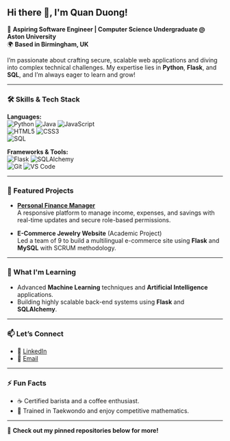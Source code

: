 ## Hi there 👋, I'm Quan Duong!

🚀 **Aspiring Software Engineer | Computer Science Undergraduate @ Aston University**  
🌍 **Based in Birmingham, UK**  

I’m passionate about crafting secure, scalable web applications and diving into complex technical challenges. My expertise lies in **Python**, **Flask**, and **SQL**, and I’m always eager to learn and grow!

---

### 🛠️ Skills & Tech Stack
**Languages:**  
![Python](https://img.shields.io/badge/Python-3776AB?style=for-the-badge&logo=python&logoColor=white) 
![Java](https://img.shields.io/badge/Java-007396?style=for-the-badge&logo=java&logoColor=white) 
![JavaScript](https://img.shields.io/badge/JavaScript-F7DF1E?style=for-the-badge&logo=javascript&logoColor=black)  
![HTML5](https://img.shields.io/badge/HTML5-E34F26?style=for-the-badge&logo=html5&logoColor=white) 
![CSS3](https://img.shields.io/badge/CSS3-1572B6?style=for-the-badge&logo=css3&logoColor=white)  
![SQL](https://img.shields.io/badge/SQL-336791?style=for-the-badge&logo=postgresql&logoColor=white)  

**Frameworks & Tools:**  
![Flask](https://img.shields.io/badge/Flask-000000?style=for-the-badge&logo=flask&logoColor=white) 
![SQLAlchemy](https://img.shields.io/badge/SQLAlchemy-F05032?style=for-the-badge&logo=sqlalchemy&logoColor=white)  
![Git](https://img.shields.io/badge/Git-F05032?style=for-the-badge&logo=git&logoColor=white) 
![VS Code](https://img.shields.io/badge/VS_Code-0078D4?style=for-the-badge&logo=visual-studio-code&logoColor=white)  

---

### 🌟 Featured Projects
- **[Personal Finance Manager](https://github.com/Quanthenewbiecoder/Personal-finance-manager)**  
  A responsive platform to manage income, expenses, and savings with real-time updates and secure role-based permissions.

- **E-Commerce Jewelry Website** (Academic Project)  
  Led a team of 9 to build a multilingual e-commerce site using **Flask** and **MySQL** with SCRUM methodology.

---

### 🌱 What I'm Learning
- Advanced **Machine Learning** techniques and **Artificial Intelligence** applications.  
- Building highly scalable back-end systems using **Flask** and **SQLAlchemy**.

---

### 📫 Let’s Connect
- 💼 [LinkedIn](https://linkedin.com/in/duong-anh-quan-bb4b3b1a4)  
- 📧 [Email](mailto:quan.duong4work@gmail.com)  

---

### ⚡ Fun Facts
- ☕ Certified barista and a coffee enthusiast.  
- 🥋 Trained in Taekwondo and enjoy competitive mathematics.  

---

🎉 **Check out my pinned repositories below for more!**

